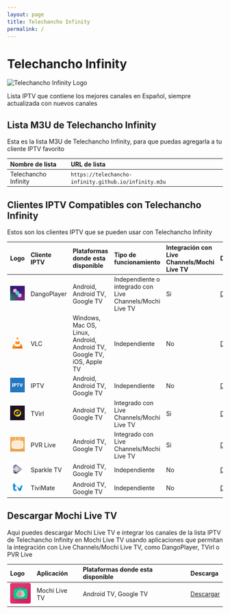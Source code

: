 ```yaml
---
layout: page
title: Telechancho Infinity 
permalink: /
---
```

# Telechancho Infinity

<img alt='Telechancho Infinity Logo' width='700' src='https://telechancho.github.io/Telecentro.png'/>

Lista IPTV que contiene los mejores canales en Español, siempre actualizada con nuevos canales

## Lista M3U de Telechancho Infinity 
Esta es la lista M3U de Telechancho Infinity, para que puedas agregarla a tu cliente IPTV favorito

<!-- prettier-ignore -->
<table>
  <thead>
    <tr><th align="left">Nombre de lista</th><th align="left">URL de lista</th></tr>
  </thead>
  <tbody>
    <tr><td>Telechancho Infinity</td><td nowrap><code>https://telechancho-infinity.github.io/infinity.m3u</code></td></tr>
  </tbody>
</table>

## Clientes IPTV Compatibles con Telechancho Infinity 
Estos son los clientes IPTV que se pueden usar con Telechancho Infinity

<!-- prettier-ignore -->
<table>
  <thead>
    <tr><th align="left">Logo</th><th align="left">Cliente IPTV</th><th align="left">Plataformas donde esta disponible</th><th align="left">Tipo de funcionamiento</th><th align="left">Integración con Live Channels/Mochi Live TV</th><th align="left">Descargar</th></tr>
  </thead>
  <tbody>
    <tr><td nowrap><img width='48' src='https://raw.githubusercontent.com/telechancho/telechancho-infinity/main/iptvclientslogos/DangoPlayer.webp'/></td><td>DangoPlayer</td><td>Android, Android TV, Google TV</td><td>Independiente o integrado con Live Channels/Mochi Live TV</td><td>Si</td><td><a href="https://play.google.com/store/apps/details?id=com.brunochanrio.dangoplayeruni">Descargar</a></td></tr>
        <tr><td nowrap><img width='48' src='https://raw.githubusercontent.com/telechancho/telechancho-infinity/main/iptvclientslogos/VLC.png'/></td><td>VLC</td><td>Windows, Mac OS, Linux, Android, Android TV, Google TV, iOS, Apple TV</td><td>Independiente</td><td>No</td><td><a href="https://www.videolan.org/vlc/index.es.html">Descargar</a></td></tr>
        <tr><td nowrap><img width='48' src='https://raw.githubusercontent.com/telechancho/telechancho-infinity/main/iptvclientslogos/IPTV.png'/></td><td>IPTV</td><td>Android, Android TV, Google TV</td><td>Independiente</td><td>No</td><td><a href="https://play.google.com/store/apps/details?id=ru.iptvremote.android.iptv">Descargar</a></td></tr>
        <tr><td nowrap><img width='48' src='https://raw.githubusercontent.com/telechancho/telechancho-infinity/main/iptvclientslogos/TVirl.png'/></td><td>TVirl</td><td>Android TV, Google TV</td><td>Integrado con Live Channels/Mochi Live TV</td><td>Si</td><td><a href="https://play.google.com/store/apps/details?id=by.stari4ek.tvirl">Descargar</a></td></tr>
        <tr><td nowrap><img width='48' src='https://raw.githubusercontent.com/telechancho/telechancho-infinity/main/iptvclientslogos/PVRLive.png'/></td><td>PVR Live</td><td>Android TV, Google TV</td><td>Integrado con Live Channels/Mochi Live TV</td><td>Si</td><td><a href="https://play.google.com/store/apps/details?id=se.hedekonsult.pvrlive">Descargar</a></td></tr>
        <tr><td nowrap><img width='48' src='https://raw.githubusercontent.com/telechancho/telechancho-infinity/main/iptvclientslogos/SparkleTV.png'/></td><td>Sparkle TV</td><td>Android TV, Google TV</td><td>Independiente</td><td>No</td><td><a href="https://play.google.com/store/apps/details?id=se.hedekonsult.sparkle">Descargar</a></td></tr>
        <tr><td nowrap><img width='48' src='https://raw.githubusercontent.com/telechancho/telechancho-infinity/main/iptvclientslogos/TiviMate.png'/></td><td>TiviMate</td><td>Android TV, Google TV</td><td>Independiente</td><td>No</td><td><a href="https://play.google.com/store/apps/details?id=ar.tvplayer.tv">Descargar</a></td></tr>
  </tbody>
</table>

## Descargar Mochi Live TV 
Aqui puedes descargar Mochi Live TV e integrar los canales de la lista IPTV de Telechancho Infinity en Mochi Live TV usando aplicaciones que permitan la integración con Live Channels/Mochi Live TV, como DangoPlayer, TVirl o PVR Live

<!-- prettier-ignore -->
<table>
  <thead>
    <tr><th align="left">Logo</th><th align="left">Aplicación</th><th align="left">Plataformas donde esta disponible</th><th align="left">Descarga</th></tr>
  </thead>
  <tbody>
    <tr><td nowrap><img width='48' src='https://raw.githubusercontent.com/telechancho/telechancho-infinity/main/iptvclientslogos/MochiLiveTV.png'/></td><td>Mochi Live TV</td><td>Android TV, Google TV</td><td><a href="https://play.google.com/store/apps/details?id=com.brunochanrio.mochitif.tv">Descargar</a></td></tr>
  </tbody>
</table>

